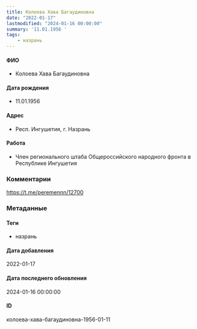 ```yaml
---
title: Колоева Хава Багаудиновна
date: "2022-01-17"
lastmodified: "2024-01-16 00:00:00"
summary: '11.01.1956 '
tags: 
    - назрань
---
```

<!--# pp1-->
<!--## Фигурант-->
<!--### Личные данные-->
#### ФИО
- Колоева Хава Багаудиновна
#### Дата рождения
- 11.01.1956
#### Адрес
- Респ. Ингушетия, г. Назрань
#### Работа
- Член регионального штаба Общероссийского народного фронта в Республике Ингушетия
### Комментарии
https://t.me/peremennn/12700
### Метаданные
#### Теги
- назрань
#### Дата добавления
2022-01-17
#### Дата последнего обновления
2024-01-16 00:00:00
#### ID
колоева-хава-багаудиновна-1956-01-11
<!--## END;-->
